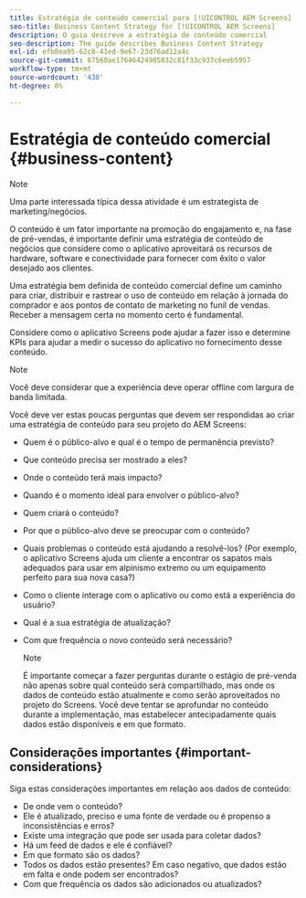 ```yaml
---
title: Estratégia de conteúdo comercial para [!UICONTROL AEM Screens]
seo-title: Business Content Strategy for [!UICONTROL AEM Screens]
description: O guia descreve a estratégia de conteúdo comercial
seo-description: The guide describes Business Content Strategy
exl-id: efb8ea95-62c0-41ed-9e67-23d76ad12a4c
source-git-commit: 67560ae17646424985032c81f33c937c6eeb5957
workflow-type: tm+mt
source-wordcount: '430'
ht-degree: 0%

---
```


# Estratégia de conteúdo comercial {#business-content}

>[!NOTE]
>
>Uma parte interessada típica dessa atividade é um estrategista de marketing/negócios.

O conteúdo é um fator importante na promoção do engajamento e, na fase de pré-vendas, é importante definir uma estratégia de conteúdo de negócios que considere como o aplicativo aproveitará os recursos de hardware, software e conectividade para fornecer com êxito o valor desejado aos clientes.

Uma estratégia bem definida de conteúdo comercial define um caminho para criar, distribuir e rastrear o uso de conteúdo em relação à jornada do comprador e aos pontos de contato de marketing no funil de vendas. Receber a mensagem certa no momento certo é fundamental.

Considere como o aplicativo Screens pode ajudar a fazer isso e determine KPIs para ajudar a medir o sucesso do aplicativo no fornecimento desse conteúdo.

>[!NOTE]
>
>Você deve considerar que a experiência deve operar offline com largura de banda limitada.

Você deve ver estas poucas perguntas que devem ser respondidas ao criar uma estratégia de conteúdo para seu projeto do AEM Screens:

* Quem é o público-alvo e qual é o tempo de permanência previsto?
* Que conteúdo precisa ser mostrado a eles?
* Onde o conteúdo terá mais impacto?
* Quando é o momento ideal para envolver o público-alvo?
* Quem criará o conteúdo?
* Por que o público-alvo deve se preocupar com o conteúdo?
* Quais problemas o conteúdo está ajudando a resolvê-los? (Por exemplo, o aplicativo Screens ajuda um cliente a encontrar os sapatos mais adequados para usar em alpinismo extremo ou um equipamento perfeito para sua nova casa?)
* Como o cliente interage com o aplicativo ou como está a experiência do usuário?
* Qual é a sua estratégia de atualização?
* Com que frequência o novo conteúdo será necessário?

  >[!NOTE]
  >
  >É importante começar a fazer perguntas durante o estágio de pré-venda não apenas sobre qual conteúdo será compartilhado, mas onde os dados de conteúdo estão atualmente e como serão aproveitados no projeto do Screens. Você deve tentar se aprofundar no conteúdo durante a implementação, mas estabelecer antecipadamente quais dados estão disponíveis e em que formato.

## Considerações importantes {#important-considerations}

Siga estas considerações importantes em relação aos dados de conteúdo:

* De onde vem o conteúdo?
* Ele é atualizado, preciso e uma fonte de verdade ou é propenso a inconsistências e erros?
* Existe uma integração que pode ser usada para coletar dados?
* Há um feed de dados e ele é confiável?
* Em que formato são os dados?
* Todos os dados estão presentes? Em caso negativo, que dados estão em falta e onde podem ser encontrados?
* Com que frequência os dados são adicionados ou atualizados?
